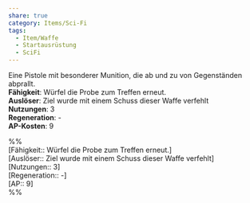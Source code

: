 ```yaml
---
share: true
category: Items/Sci-Fi
tags:
  - Item/Waffe
  - Startausrüstung
  - SciFi
---
```

  
Eine Pistole mit besonderer Munition, die ab und zu von Gegenständen abprallt.  
**Fähigkeit**: Würfel die Probe zum Treffen erneut.  
**Auslöser**: Ziel wurde mit einem Schuss dieser Waffe verfehlt  
**Nutzungen**:  3  
**Regeneration**: -  
**AP-Kosten**: 9  
  
%%  
[Fähigkeit:: Würfel die Probe zum Treffen erneut.]  
[Auslöser:: Ziel wurde mit einem Schuss dieser Waffe verfehlt]  
[Nutzungen:: 3]  
[Regeneration:: -]   
[AP:: 9]  
%%